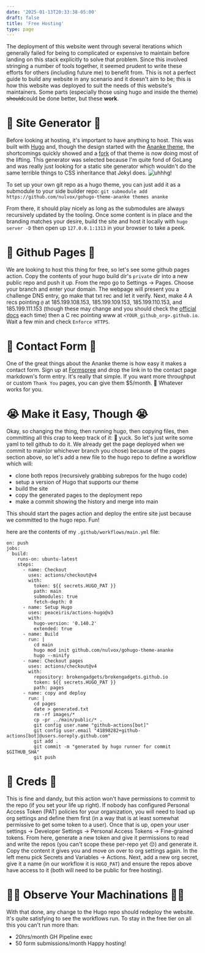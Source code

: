 ```yaml
---
date: '2025-01-13T20:33:38-05:00'
draft: false
title: 'Free Hosting'
type: page
---
```


The deployment of this website went through several iterations which generally failed for being to complicated or expensive to maintain before landing on this stack explicitly to solve that problem. Since this involved stringing a number of tools together, it seemed prudent to write these efforts for others (including future me) to benefit from. This is not a perfect guide to build any website in any scenario and it doesn't aim to be; this is how this website was deployed to suit the needs of this website's maintainers. Some parts (especially those using hugo and inside the theme) ~~should~~could be done better, but these **work**. 

# 🤖 Site Generator 🤖 
Before looking at hosting, it's important to have anything to host. This was built with [Hugo](https://gohugo.io/) and, though the design started with the [Ananke theme](https://github.com/theNewDynamic/gohugo-theme-ananke), the shortcomings quickly showed and a [fork](https://github.com/nulvox/gohugo-theme-ananke) of that theme is now doing most of the lifting. This generator was selected because I'm quite fond of GoLang and was really just looking for a static site generator which wouldn't do the same terrible things to CSS inheritance that Jekyl does. ![uhhhg!](/images/neil-patrick-harris-shudder.gif)

To set up your own git repo as a hugo theme, you can just add it as a submodule to your side builder repo: `git submodule add https://github.com/nulvox/gohugo-theme-ananke themes ananke` 

From there, it should play nicely as long as the submodules are always recursively updated by the tooling. Once some content is in place and the branding matches your desire, build the site and host it locally with `hugo server -D` then open up `127.0.0.1:1313` in your browser to take a peek. 

# 👾 Github Pages 👾
We are looking to host this thing for free, so let's see some github pages action. Copy the contents of your hugo build dir's `private` dir into a new public repo and push it up. From the repo go to Settings -> Pages. Choose your branch and enter your domain. The webpage will present you a challenge DNS entry, go make that txt rec and let it verify. Next, make 4 A recs pointing `@` at 185.199.108.153, 185.199.109.153, 185.199.110.153, and 185.199.111.153 (though these may change and you should check the [official docs](https://docs.github.com/en/pages/configuring-a-custom-domain-for-your-github-pages-site) each time) then a C rec pointing www at `<YOUR_github_org>.github.io`. Wait a few min and check `Enforce HTTPS`.

# 📝  Contact Form 📝 
One of the great things about the Ananke theme is how easy it makes a contact form. Sign up at [Formspree](https://formspree.io/) and drop the link in to the contact page markdown's form entry. It's really that simple. If you want more throughput or custom `Thank You` pages, you can give them $5/month. :shrug: Whatever works for you.

# 😭 Make it Easy, Though 😭
Okay, so changing the thing, then running hugo, then copying files, then committing all this crap to keep track of it: 🤮 yuck. So let's just write some yaml to tell github to do it. We already get the page deployed when we commit to main(or whichever branch you chose) because of the pages section above, so let's add a new file to the hugo repo to define a workflow which will:
 - clone both repos (recursively grabbing subrepos for the hugo code)
 - setup a version of Hugo that supports our theme
 - build the site
 - copy the generated pages to the deployment repo
 - make a commit showing the history and merge into main

This should start the pages action and deploy the entire site just because we committed to the hugo repo. Fun!

here are the contents of my `.github/workflows/main.yml` file:
```
on: push
jobs:
  build:
    runs-on: ubuntu-latest
    steps:
      - name: Checkout
        uses: actions/checkout@v4
        with:
          token: ${{ secrets.HUGO_PAT }}
          path: main
          submodules: true
          fetch-depth: 0
      - name: Setup Hugo
        uses: peaceiris/actions-hugo@v3
        with:
          hugo-version: '0.140.2'
          extended: true
      - name: Build
        run: |
          cd main
          hugo mod init github.com/nulvox/gohugo-theme-ananke
          hugo --minify
      - name: Checkout pages
        uses: actions/checkout@v4
        with:
          repository: brokengadgets/brokengadgets.github.io
          token: ${{ secrets.HUGO_PAT }}
          path: pages
      - name: copy and deploy
        run: |
          cd pages
          date > generated.txt
          rm -rf images/*
          cp -pr ../main/public/* .
          git config user.name "github-actions[bot]"
          git config user.email "41898282+github-actions[bot]@users.noreply.github.com"
          git add .
          git commit -m "generated by hugo runner for commit $GITHUB_SHA"
          git push
```

# 🔑 Creds 🔑 
This is fine and dandy, but this action won't have permissions to commit to the repo (if you set your life up right). If nobody has configured Personal Access Token (PAT) policies for your organization, you will need to load up org settings and define them first (in a way that is at least somewhat permissive to get some token to a user). Once that is up, open your user settings -> Developer Settings -> Personal Access Tokens -> Fine-grained tokens. From here, generate a new token and give it permissions to read and write the repos (you can't scope these per-repo yet 😔) and generate it. Copy the content it gives you and move on over to org settings again. In the left menu pick Secrets and Variables -> Actions. Next, add a new org secret, give it a name (in our workflow it is `HUGO_PAT`) and ensure the repos above have access to it (both will need to be public for free hosting).

# 🦹‍♂️ Observe Your Machinations 🦹‍♂️
With that done, any change to the Hugo repo should redeploy the website. It's quite satisfying to see the workflows run. To stay in the free tier on all this you can't run more than: 
  - 20hrs/month GH Pipeline exec
  - 50 form submissions/month
Happy hosting! 
